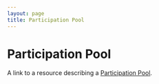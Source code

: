 ```yaml
---
layout: page
title: Participation Pool
---
```


# Participation Pool

A link to a resource describing a [Participation Pool](../concepts/participation-pool).
